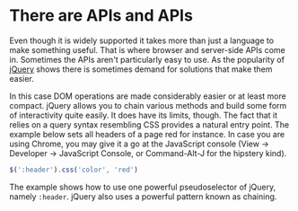# There are APIs and APIs

Even though it is widely supported it takes more than just a language to make something useful. That is where browser and server-side APIs come in. Sometimes the APIs aren't particularly easy to use. As the popularity of [jQuery](http://jquery.com/) shows there is sometimes demand for solutions that make them easier.

In this case DOM operations are made considerably easier or at least more compact. jQuery allows you to chain various methods and build some form of interactivity quite easily. It does have its limits, though. The fact that it relies on a query syntax resembling CSS provides a natural entry point. The example below sets all headers of a page red for instance. In case you are using Chrome, you may give it a go at the JavaScript console (View -> Developer -> JavaScript Console, or Command-Alt-J for the hipstery kind).

```js
$(':header').css('color', 'red')
```

The example shows how to use one powerful pseudoselector of jQuery, namely `:header`. jQuery also uses a powerful pattern known as chaining.
